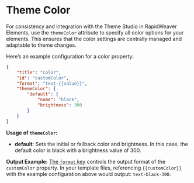 # Theme Color

For consistency and integration with the Theme Studio in RapidWeaver Elements, use the `themeColor` attribute to specify all color options for your elements. This ensures that the color settings are centrally managed and adaptable to theme changes.

Here’s an example configuration for a color property:

```json
{
    "title": "Color",
    "id": "customColor",
    "format": "text-{{value}}",
    "themeColor": {
        "default": {
            "name": "black",
            "brightness": 300
        }
    }
}
```

**Usage of `themeColor`:**

* **default**: Sets the initial or fallback color and brightness. In this case, the default color is black with a brightness value of 300.

**Output Example:** [The `format` key](../language-enhancements/format.md) controls the output format of the `customColor` property. In your template files, referencing `{{customColor}}` with the example configuration above would output: `text-black-300`.

